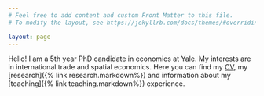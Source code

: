 ```yaml
---
# Feel free to add content and custom Front Matter to this file.
# To modify the layout, see https://jekyllrb.com/docs/themes/#overriding-theme-defaults

layout: page
---
```


Hello! I am a 5th year PhD candidate in economics at Yale. My interests are in international trade and spatial economics. Here you can find my [CV](/download/CV.pdf), my [research]({% link research.markdown%}) and information about my [teaching]({% link teaching.markdown%}) experience.
